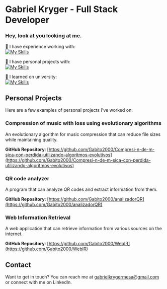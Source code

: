 # Gabriel Kryger - Full Stack Developer

### Hey, look at you looking at me.

🔭 I have experience working with: <br>
[![My Skills](https://skillicons.dev/icons?i=vue,cs,css,dotnet,html,js,jest,mysql)](https://skillicons.dev)

🌱 I have personal projects with: <br>
[![My Skills](https://skillicons.dev/icons?i=vue,css,discord,bots,firebase,flask,flutter,html,js,jest,mysql,nodejs,py,react,regex,sqlite)](https://skillicons.dev)

📕 I learned on university: <br>
[![My Skills](https://skillicons.dev/icons?i=c,cpp,css,html,java,js,mysql,py,react,regex,sqlite)](https://skillicons.dev)

## Personal Projects

Here are a few examples of personal projects I've worked on:

### Compression of music with loss using evolutionary algorithms

An evolutionary algorithm for music compression that can reduce file sizes while maintaining quality. 

**GitHub Repository**: [https://github.com/Gabito2000/Compresi-n-de-m-sica-con-perdida-utilizando-algoritmos-evolutivos](https://github.com/Gabito2000/Compresi-n-de-m-sica-con-perdida-utilizando-algoritmos-evolutivos)

### QR code analyzer

A program that can analyze QR codes and extract information from them.

**GitHub Repository**: [https://github.com/Gabito2000/analizadorQR](https://github.com/Gabito2000/analizadorQR)

### Web Information Retrieval

A web application that can retrieve information from various sources on the internet.

**GitHub Repository**: [https://github.com/Gabito2000/WebIR](https://github.com/Gabito2000/WebIR)

## Contact

Want to get in touch? You can reach me at gabrielkrygermesa@gmail.com or connect with me on LinkedIn.
